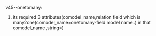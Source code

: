 v45--onetomany:
1. its required 3 attributes(comodel_name,relation field which is many2one(comodel_name=onetomany-field model name..) in that comodel_name ,string=)